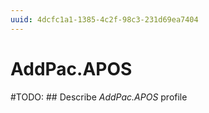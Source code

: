 ```yaml
---
uuid: 4dcfc1a1-1385-4c2f-98c3-231d69ea7404
---
```



# AddPac.APOS


#TODO: ## Describe *AddPac.APOS* profile

